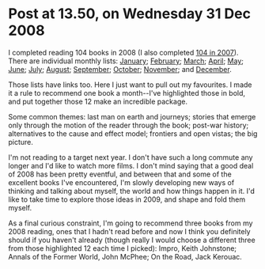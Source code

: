 # Post at 13.50, on Wednesday 31 Dec 2008

I completed reading 104 books in 2008 (I also completed [104 in
2007](/home/2007/12/26/i_completed_reading "The whole list is there.")). There
are individual monthly lists:
[January](/home/2008/01/31/books_read_january_2008 "9");
[February](/home/2008/02/29/books_read_february_2008 "11");
[March](/home/2008/03/30/books_read_march_2008 "10");
[April](/home/2008/05/01/books_read_april_2008 "10");
[May](/home/2008/06/01/books_read_may_2008 "12");
[June](/home/2008/07/02/books_read_june_2008 "5");
[July](/home/2008/08/07/books_read_july_2008 "5");
[August](/home/2008/08/30/books_read_august_2008 "12");
[September](/home/2008/09/30/books_read_september_2008 "10");
[October](/home/2008/11/04/books_read_october_2008 "8");
[November](/home/2008/11/30/books_read_november_2008 "7"); and
[December](/home/2008/12/31/books_read_december_2008 "5").

Those lists have links too. Here I just want to pull out my favourites. I made
it a rule to recommend one book a month--I've highlighted those in bold, and
put together those 12 make an incredible package.

Some common themes: last man on earth and journeys; stories that emerge only
through the motion of the reader through the book; post-war history;
alternatives to the cause and effect model; frontiers and open vistas; the big
picture.

I'm not reading to a target next year. I don't have such a long commute any
longer and I'd like to watch more films. I don't mind saying that a good deal
of 2008 has been pretty eventful, and between that and some of the excellent
books I've encountered, I'm slowly developing new ways of thinking and talking
about myself, the world and how things happen in it. I'd like to take time to
explore those ideas in 2009, and shape and fold them myself.

As a final curious constraint, I'm going to recommend three books from my 2008
reading, ones that I hadn't read before and now I think you definitely should
if you haven't already (though really I would choose a different three from
those highlighted 12 each time I picked): Impro, Keith Johnstone; Annals of
the Former World, John McPhee; On the Road, Jack Kerouac.

